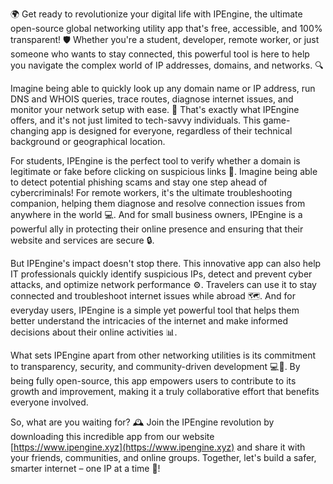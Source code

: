 🌍 Get ready to revolutionize your digital life with IPEngine, the ultimate open-source global networking utility app that's free, accessible, and 100% transparent! 🛡️ Whether you're a student, developer, remote worker, or just someone who wants to stay connected, this powerful tool is here to help you navigate the complex world of IP addresses, domains, and networks. 🔍

Imagine being able to quickly look up any domain name or IP address, run DNS and WHOIS queries, trace routes, diagnose internet issues, and monitor your network setup with ease. 📡 That's exactly what IPEngine offers, and it's not just limited to tech-savvy individuals. This game-changing app is designed for everyone, regardless of their technical background or geographical location.

For students, IPEngine is the perfect tool to verify whether a domain is legitimate or fake before clicking on suspicious links 🤔. Imagine being able to detect potential phishing scams and stay one step ahead of cybercriminals! For remote workers, it's the ultimate troubleshooting companion, helping them diagnose and resolve connection issues from anywhere in the world 💻. And for small business owners, IPEngine is a powerful ally in protecting their online presence and ensuring that their website and services are secure 🔒.

But IPEngine's impact doesn't stop there. This innovative app can also help IT professionals quickly identify suspicious IPs, detect and prevent cyber attacks, and optimize network performance ⚙️. Travelers can use it to stay connected and troubleshoot internet issues while abroad 🗺️. And for everyday users, IPEngine is a simple yet powerful tool that helps them better understand the intricacies of the internet and make informed decisions about their online activities 📊.

What sets IPEngine apart from other networking utilities is its commitment to transparency, security, and community-driven development 💻👥. By being fully open-source, this app empowers users to contribute to its growth and improvement, making it a truly collaborative effort that benefits everyone involved.

So, what are you waiting for? 🕰️ Join the IPEngine revolution by downloading this incredible app from our website [https://www.ipengine.xyz](https://www.ipengine.xyz) and share it with your friends, communities, and online groups. Together, let's build a safer, smarter internet – one IP at a time 🔩!